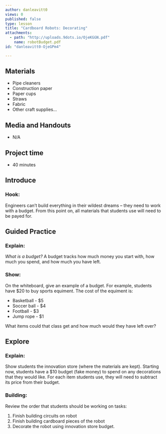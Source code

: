 ```yaml
---
author: danleavitt0
views: 0
published: false
type: lesson
title: "Cardboard Robots: Decorating"
attachments: 
  - path: "http://uploads.9dots.io/OjeKGGN.pdf"
    name: robotBudget.pdf
id: "danleavitt0-OjeGPm4"

---
```


## Materials

- Pipe cleaners
- Construction paper
- Paper cups
- Straws
- Fabric
- Other craft supplies...

## Media and Handouts

- N/A

## Project time

- 40 minutes

## Introduce

### Hook:
Engineers can’t build everything in their wildest dreams – they need to work with a budget. From this point on, all materials that students use will need to be payed for.

## Guided Practice

### Explain:
_What is a budget?_
A budget tracks how much money you start with, how much you spend, and how much you have left.

### Show:
On the whiteboard, give an example of a budget. For example, students have $20 to buy sports equiment. The cost of the equiment is:

- Basketball - $5
- Soccer ball - $4
- Football - $3
- Jump rope - $1

What items could that class get and how much would they have left over?

## Explore

### Explain:
Show students the innovation store (where the materials are kept). Starting now, students have a $10 budget (fake money) to spend on any decorations that they would like. For each item students use, they will need to subtract its price from their budget.

### Building:
Review the order that students should be working on tasks:

1. Finish building circuits on robot
2. Finish building cardboard pieces of the robot
3. Decorate the robot using innovation store budget.
